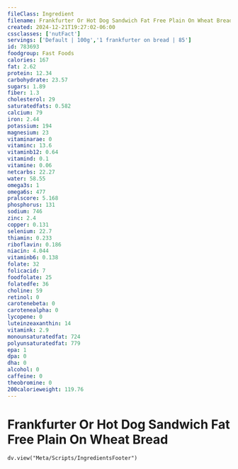 ```yaml
---
fileClass: Ingredient
filename: Frankfurter Or Hot Dog Sandwich Fat Free Plain On Wheat Bread
created: 2024-12-21T19:27:02-06:00
cssclasses: ['nutFact']
servings: ['Default | 100g','1 frankfurter on bread | 85']
id: 783693
foodgroup: Fast Foods
calories: 167
fat: 2.62
protein: 12.34
carbohydrate: 23.57
sugars: 1.89
fiber: 1.3
cholesterol: 29
saturatedfats: 0.582
calcium: 79
iron: 2.44
potassium: 194
magnesium: 23
vitaminarae: 0
vitaminc: 13.6
vitaminb12: 0.64
vitamind: 0.1
vitamine: 0.06
netcarbs: 22.27
water: 58.55
omega3s: 1
omega6s: 477
pralscore: 5.168
phosphorus: 131
sodium: 746
zinc: 2.4
copper: 0.131
selenium: 22.7
thiamin: 0.233
riboflavin: 0.186
niacin: 4.044
vitaminb6: 0.138
folate: 32
folicacid: 7
foodfolate: 25
folatedfe: 36
choline: 59
retinol: 0
carotenebeta: 0
carotenealpha: 0
lycopene: 0
luteinzeaxanthin: 14
vitamink: 2.9
monounsaturatedfat: 724
polyunsaturatedfat: 779
epa: 1
dpa: 0
dha: 0
alcohol: 0
caffeine: 0
theobromine: 0
200calorieweight: 119.76
---
```


# Frankfurter Or Hot Dog Sandwich Fat Free Plain On Wheat Bread

```dataviewjs
dv.view("Meta/Scripts/IngredientsFooter")
```